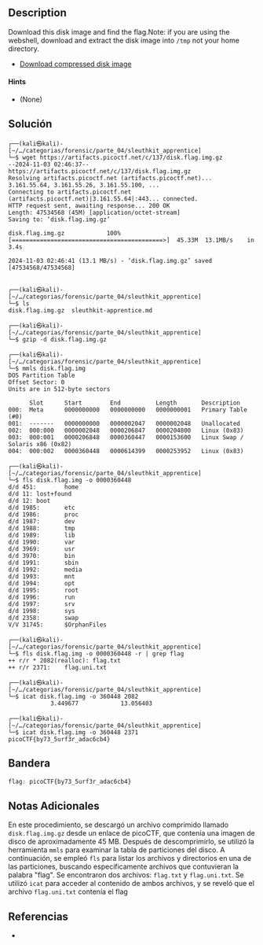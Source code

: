 ## Description

Download this disk image and find the flag.Note: if you are using the webshell, download and extract the disk image into `/tmp` not your home directory.

- [Download compressed disk image](https://artifacts.picoctf.net/c/137/disk.flag.img.gz)
#### Hints
- (None)
## Solución

```shell
┌──(kali㉿kali)-[~/…/categorias/forensic/parte_04/sleuthkit_apprentice]
└─$ wget https://artifacts.picoctf.net/c/137/disk.flag.img.gz
--2024-11-03 02:46:37--  https://artifacts.picoctf.net/c/137/disk.flag.img.gz
Resolving artifacts.picoctf.net (artifacts.picoctf.net)... 3.161.55.64, 3.161.55.26, 3.161.55.100, ...
Connecting to artifacts.picoctf.net (artifacts.picoctf.net)|3.161.55.64|:443... connected.
HTTP request sent, awaiting response... 200 OK
Length: 47534568 (45M) [application/octet-stream]
Saving to: ‘disk.flag.img.gz’

disk.flag.img.gz            100%[===========================================>]  45.33M  13.1MB/s    in 3.4s    

2024-11-03 02:46:41 (13.1 MB/s) - ‘disk.flag.img.gz’ saved [47534568/47534568]

                                                                                                                
┌──(kali㉿kali)-[~/…/categorias/forensic/parte_04/sleuthkit_apprentice]
└─$ ls
disk.flag.img.gz  sleuthkit-apprentice.md
                                                                                                                
┌──(kali㉿kali)-[~/…/categorias/forensic/parte_04/sleuthkit_apprentice]
└─$ gzip -d disk.flag.img.gz                             
                                                                                                                
┌──(kali㉿kali)-[~/…/categorias/forensic/parte_04/sleuthkit_apprentice]
└─$ mmls disk.flag.img 
DOS Partition Table
Offset Sector: 0
Units are in 512-byte sectors

      Slot      Start        End          Length       Description
000:  Meta      0000000000   0000000000   0000000001   Primary Table (#0)
001:  -------   0000000000   0000002047   0000002048   Unallocated
002:  000:000   0000002048   0000206847   0000204800   Linux (0x83)
003:  000:001   0000206848   0000360447   0000153600   Linux Swap / Solaris x86 (0x82)
004:  000:002   0000360448   0000614399   0000253952   Linux (0x83)
                                                                                                                
┌──(kali㉿kali)-[~/…/categorias/forensic/parte_04/sleuthkit_apprentice]
└─$ fls disk.flag.img -o 0000360448       
d/d 451:        home
d/d 11: lost+found
d/d 12: boot
d/d 1985:       etc
d/d 1986:       proc
d/d 1987:       dev
d/d 1988:       tmp
d/d 1989:       lib
d/d 1990:       var
d/d 3969:       usr
d/d 3970:       bin
d/d 1991:       sbin
d/d 1992:       media
d/d 1993:       mnt
d/d 1994:       opt
d/d 1995:       root
d/d 1996:       run
d/d 1997:       srv
d/d 1998:       sys
d/d 2358:       swap
V/V 31745:      $OrphanFiles
                                                                                                                
┌──(kali㉿kali)-[~/…/categorias/forensic/parte_04/sleuthkit_apprentice]
└─$ fls disk.flag.img -o 0000360448 -r | grep flag
++ r/r * 2082(realloc): flag.txt
++ r/r 2371:    flag.uni.txt
                                                                                                                
┌──(kali㉿kali)-[~/…/categorias/forensic/parte_04/sleuthkit_apprentice]
└─$ icat disk.flag.img -o 360448 2082               
            3.449677            13.056403
                                                                                                                
┌──(kali㉿kali)-[~/…/categorias/forensic/parte_04/sleuthkit_apprentice]
└─$ icat disk.flag.img -o 360448 2371
picoCTF{by73_5urf3r_adac6cb4}

```

## Bandera
```css
flag: picoCTF{by73_5urf3r_adac6cb4}
```
## Notas Adicionales
En este procedimiento, se descargó un archivo comprimido llamado `disk.flag.img.gz` desde un enlace de picoCTF, que contenía una imagen de disco de aproximadamente 45 MB. Después de descomprimirlo, se utilizó la herramienta `mmls` para examinar la tabla de particiones del disco. A continuación, se empleó `fls` para listar los archivos y directorios en una de las particiones, buscando específicamente archivos que contuvieran la palabra "flag". Se encontraron dos archivos: `flag.txt` y `flag.uni.txt`. Se utilizó `icat` para acceder al contenido de ambos archivos, y se reveló que el archivo `flag.uni.txt` contenía el flag

## Referencias
- 
